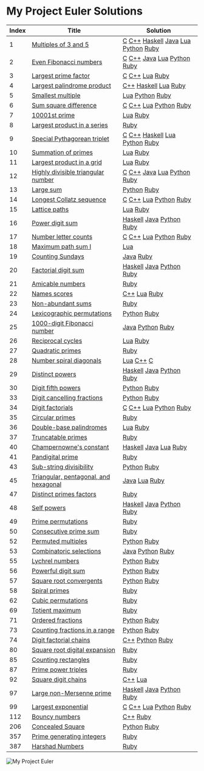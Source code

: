 My Project Euler Solutions
========

|Index|Title|Solution|
| ----- | -------- | -------- |
|1|[Multiples of 3 and 5](https://projecteuler.net/problem=1)|[C](/src/001.%20Multiples%20of%203%20and%205/001.c) [C++](/src/001.%20Multiples%20of%203%20and%205/001.cpp) [Haskell](/src/001.%20Multiples%20of%203%20and%205/001.hs) [Java](/src/001.%20Multiples%20of%203%20and%205/001.java) [Lua](/src/001.%20Multiples%20of%203%20and%205/001.lua) [Python](/src/001.%20Multiples%20of%203%20and%205/001.py) [Ruby](/src/001.%20Multiples%20of%203%20and%205/001.rb) |
|2|[Even Fibonacci numbers](https://projecteuler.net/problem=2)|[C](/src/002.%20Even%20Fibonacci%20numbers/002.c) [C++](/src/002.%20Even%20Fibonacci%20numbers/002.cpp) [Java](/src/002.%20Even%20Fibonacci%20numbers/002.java) [Lua](/src/002.%20Even%20Fibonacci%20numbers/002.lua) [Python](/src/002.%20Even%20Fibonacci%20numbers/002.py) [Ruby](/src/002.%20Even%20Fibonacci%20numbers/002.rb) |
|3|[Largest prime factor](https://projecteuler.net/problem=3)|[C](/src/003.%20Largest%20prime%20factor/003.c) [C++](/src/003.%20Largest%20prime%20factor/003.cpp) [Lua](/src/003.%20Largest%20prime%20factor/003.lua) [Ruby](/src/003.%20Largest%20prime%20factor/003.rb) |
|4|[Largest palindrome product](https://projecteuler.net/problem=4)|[C++](/src/004.%20Largest%20palindrome%20product/004.cpp) [Haskell](/src/004.%20Largest%20palindrome%20product/004.hs) [Lua](/src/004.%20Largest%20palindrome%20product/004.lua) [Ruby](/src/004.%20Largest%20palindrome%20product/004.rb) |
|5|[Smallest multiple](https://projecteuler.net/problem=5)|[Lua](/src/005.%20Smallest%20multiple/005.lua) [Python](/src/005.%20Smallest%20multiple/005.py) [Ruby](/src/005.%20Smallest%20multiple/005.rb) |
|6|[Sum square difference](https://projecteuler.net/problem=6)|[C](/src/006.%20Sum%20square%20difference/006.c) [C++](/src/006.%20Sum%20square%20difference/006.cpp) [Lua](/src/006.%20Sum%20square%20difference/006.lua) [Python](/src/006.%20Sum%20square%20difference/006.py) [Ruby](/src/006.%20Sum%20square%20difference/006.rb) |
|7|[10001st prime](https://projecteuler.net/problem=7)|[Lua](/src/007.%2010001st%20prime/007.lua) [Ruby](/src/007.%2010001st%20prime/007.rb) |
|8|[Largest product in a series](https://projecteuler.net/problem=8)|[Ruby](/src/008.%20Largest%20product%20in%20a%20series/008.rb) |
|9|[Special Pythagorean triplet](https://projecteuler.net/problem=9)|[C](/src/009.%20Special%20Pythagorean%20triplet/009.c) [C++](/src/009.%20Special%20Pythagorean%20triplet/009.cpp) [Haskell](/src/009.%20Special%20Pythagorean%20triplet/009.hs) [Lua](/src/009.%20Special%20Pythagorean%20triplet/009.lua) [Python](/src/009.%20Special%20Pythagorean%20triplet/009.py) [Ruby](/src/009.%20Special%20Pythagorean%20triplet/009.rb) |
|10|[Summation of primes](https://projecteuler.net/problem=10)|[Lua](/src/010.%20Summation%20of%20primes/010.lua) [Ruby](/src/010.%20Summation%20of%20primes/010.rb) |
|11|[Largest product in a grid](https://projecteuler.net/problem=11)|[Lua](/src/011.%20Largest%20product%20in%20a%20grid/011.lua) [Ruby](/src/011.%20Largest%20product%20in%20a%20grid/011.rb) |
|12|[Highly divisible triangular number](https://projecteuler.net/problem=12)|[C](/src/012.%20Highly%20divisible%20triangular%20number/012.c) [C++](/src/012.%20Highly%20divisible%20triangular%20number/012.cpp) [Java](/src/012.%20Highly%20divisible%20triangular%20number/012.java) [Lua](/src/012.%20Highly%20divisible%20triangular%20number/012.lua) [Python](/src/012.%20Highly%20divisible%20triangular%20number/012.py) [Ruby](/src/012.%20Highly%20divisible%20triangular%20number/012.rb) |
|13|[Large sum](https://projecteuler.net/problem=13)|[Python](/src/013.%20Large%20sum/013.py) [Ruby](/src/013.%20Large%20sum/013.rb) |
|14|[Longest Collatz sequence](https://projecteuler.net/problem=14)|[C](/src/014.%20Longest%20Collatz%20sequence/014.c) [C++](/src/014.%20Longest%20Collatz%20sequence/014.cpp) [Lua](/src/014.%20Longest%20Collatz%20sequence/014.lua) [Python](/src/014.%20Longest%20Collatz%20sequence/014.py) [Ruby](/src/014.%20Longest%20Collatz%20sequence/014.rb) |
|15|[Lattice paths](https://projecteuler.net/problem=15)|[Lua](/src/015.%20Lattice%20paths/015.lua) [Ruby](/src/015.%20Lattice%20paths/015.rb) |
|16|[Power digit sum](https://projecteuler.net/problem=16)|[Haskell](/src/016.%20Power%20digit%20sum/016.hs) [Java](/src/016.%20Power%20digit%20sum/016.java) [Python](/src/016.%20Power%20digit%20sum/016.py) [Ruby](/src/016.%20Power%20digit%20sum/016.rb) |
|17|[Number letter counts](https://projecteuler.net/problem=17)|[C](/src/017.%20Number%20letter%20counts/017.c) [C++](/src/017.%20Number%20letter%20counts/017.cpp) [Lua](/src/017.%20Number%20letter%20counts/017.lua) [Python](/src/017.%20Number%20letter%20counts/017.py) [Ruby](/src/017.%20Number%20letter%20counts/017.rb) |
|18|[Maximum path sum I](https://projecteuler.net/problem=18)|[Lua](/src/018.%20Maximum%20path%20sum%20I/018.lua) |
|19|[Counting Sundays](https://projecteuler.net/problem=19)|[Java](/src/019.%20Counting%20Sundays/019.java) [Ruby](/src/019.%20Counting%20Sundays/019.rb) |
|20|[Factorial digit sum](https://projecteuler.net/problem=20)|[Haskell](/src/020.%20Factorial%20digit%20sum/020.hs) [Java](/src/020.%20Factorial%20digit%20sum/020.java) [Python](/src/020.%20Factorial%20digit%20sum/020.py) [Ruby](/src/020.%20Factorial%20digit%20sum/020.rb) |
|21|[Amicable numbers](https://projecteuler.net/problem=21)|[Ruby](/src/021.%20Amicable%20numbers/021.rb) |
|22|[Names scores](https://projecteuler.net/problem=22)|[C++](/src/022.%20Names%20scores/022.cpp) [Lua](/src/022.%20Names%20scores/022.lua) [Ruby](/src/022.%20Names%20scores/022.rb) |
|23|[Non-abundant sums](https://projecteuler.net/problem=23)|[Ruby](/src/023.%20Non-abundant%20sums/023.rb) |
|24|[Lexicographic permutations](https://projecteuler.net/problem=24)|[Python](/src/024.%20Lexicographic%20permutations/024.py) [Ruby](/src/024.%20Lexicographic%20permutations/024.rb) |
|25|[1000-digit Fibonacci number](https://projecteuler.net/problem=25)|[Java](/src/025.%201000-digit%20Fibonacci%20number/025.java) [Python](/src/025.%201000-digit%20Fibonacci%20number/025.py) [Ruby](/src/025.%201000-digit%20Fibonacci%20number/025.rb) |
|26|[Reciprocal cycles](https://projecteuler.net/problem=26)|[Lua](/src/026.%20Reciprocal%20cycles/026.lua) [Ruby](/src/026.%20Reciprocal%20cycles/026.rb) |
|27|[Quadratic primes](https://projecteuler.net/problem=27)|[Ruby](/src/027.%20Quadratic%20primes/027.rb) |
|28|[Number spiral diagonals](https://projecteuler.net/problem=28)|[Lua](/src/028.%20Number%20spiral%20diagonals/028.lua) [C++](/src/028.%20Number%20spiral%20diagonals/028.cpp) [C](/src/028.%20Number%20spiral%20diagonals/028.c) |
|29|[Distinct powers](https://projecteuler.net/problem=29)|[Haskell](/src/029.%20Distinct%20powers/029.hs) [Java](/src/029.%20Distinct%20powers/029.java) [Python](/src/029.%20Distinct%20powers/029.py) [Ruby](/src/029.%20Distinct%20powers/029.rb) |
|30|[Digit fifth powers](https://projecteuler.net/problem=30)|[Python](/src/030.%20Digit%20fifth%20powers/030.py) [Ruby](/src/030.%20Digit%20fifth%20powers/030.rb) |
|33|[Digit cancelling fractions](https://projecteuler.net/problem=33)|[Python](/src/033.%20Digit%20cancelling%20fractions/033.py) [Ruby](/src/033.%20Digit%20cancelling%20fractions/033.rb) |
|34|[Digit factorials](https://projecteuler.net/problem=34)|[C](/src/034.%20Digit%20factorials/034.c) [C++](/src/034.%20Digit%20factorials/034.cpp) [Lua](/src/034.%20Digit%20factorials/034.lua) [Python](/src/034.%20Digit%20factorials/034.py) [Ruby](/src/034.%20Digit%20factorials/034.rb) |
|35|[Circular primes](https://projecteuler.net/problem=35)|[Ruby](/src/035.%20Circular%20primes/035.rb) |
|36|[Double-base palindromes](https://projecteuler.net/problem=36)|[Lua](/src/036.%20Double-base%20palindromes/036.lua) [Ruby](/src/036.%20Double-base%20palindromes/036.rb) |
|37|[Truncatable primes](https://projecteuler.net/problem=37)|[Ruby](/src/037.%20Truncatable%20primes/037.rb) |
|40|[Champernowne's constant](https://projecteuler.net/problem=40)|[Haskell](/src/040.%20Champernowne's%20constant/040.hs) [Java](/src/040.%20Champernowne's%20constant/040.java) [Lua](/src/040.%20Champernowne's%20constant/040.lua) [Ruby](/src/040.%20Champernowne's%20constant/040.rb) |
|41|[Pandigital prime](https://projecteuler.net/problem=41)|[Ruby](/src/041.%20Pandigital%20prime/041.rb) |
|43|[Sub-string divisibility](https://projecteuler.net/problem=43)|[Python](/src/043.%20Sub-string%20divisibility/043.py) [Ruby](/src/043.%20Sub-string%20divisibility/043.rb) |
|45|[Triangular, pentagonal, and hexagonal](https://projecteuler.net/problem=45)|[Java](/src/045.%20Triangular,%20pentagonal,%20and%20hexagonal/045.java) [Lua](/src/045.%20Triangular,%20pentagonal,%20and%20hexagonal/045.lua) [Ruby](/src/045.%20Triangular,%20pentagonal,%20and%20hexagonal/045.rb) |
|47|[Distinct primes factors](https://projecteuler.net/problem=47)|[Ruby](/src/047.%20Distinct%20primes%20factors/047.rb) |
|48|[Self powers](https://projecteuler.net/problem=48)|[Haskell](/src/048.%20Self%20powers/048.hs) [Java](/src/048.%20Self%20powers/048.java) [Python](/src/048.%20Self%20powers/048.py) [Ruby](/src/048.%20Self%20powers/048.rb) |
|49|[Prime permutations](https://projecteuler.net/problem=49)|[Ruby](/src/049.%20Prime%20permutations/049.rb) |
|50|[Consecutive prime sum](https://projecteuler.net/problem=50)|[Ruby](/src/050.%20Consecutive%20prime%20sum/050.rb) |
|52|[Permuted multiples](https://projecteuler.net/problem=52)|[Python](/src/052.%20Permuted%20multiples/052.py) [Ruby](/src/052.%20Permuted%20multiples/052.rb) |
|53|[Combinatoric selections](https://projecteuler.net/problem=53)|[Java](/src/053.%20Combinatoric%20selections/053.java) [Python](/src/053.%20Combinatoric%20selections/053.py) [Ruby](/src/053.%20Combinatoric%20selections/053.rb) |
|55|[Lychrel numbers](https://projecteuler.net/problem=55)|[Python](/src/055.%20Lychrel%20numbers/055.py) [Ruby](/src/055.%20Lychrel%20numbers/055.rb) |
|56|[Powerful digit sum](https://projecteuler.net/problem=56)|[Python](/src/056.%20Powerful%20digit%20sum/056.py) [Ruby](/src/056.%20Powerful%20digit%20sum/056.rb) |
|57|[Square root convergents](https://projecteuler.net/problem=57)|[Python](/src/057.%20Square%20root%20convergents/057.py) [Ruby](/src/057.%20Square%20root%20convergents/057.rb) |
|58|[Spiral primes](https://projecteuler.net/problem=58)|[Ruby](/src/058.%20Spiral%20primes/058.rb) |
|62|[Cubic permutations](https://projecteuler.net/problem=62)|[Ruby](/src/062.%20Cubic%20permutations/062.rb) |
|69|[Totient maximum](https://projecteuler.net/problem=69)|[Ruby](/src/069.%20Totient%20maximum/069.rb) |
|71|[Ordered fractions](https://projecteuler.net/problem=71)|[Python](/src/071.%20Ordered%20fractions/071.py) [Ruby](/src/071.%20Ordered%20fractions/071.rb) |
|73|[Counting fractions in a range](https://projecteuler.net/problem=73)|[Python](/src/073.%20Counting%20fractions%20in%20a%20range/073.py) [Ruby](/src/073.%20Counting%20fractions%20in%20a%20range/073.rb) |
|74|[Digit factorial chains](https://projecteuler.net/problem=74)|[C++](/src/074.%20Digit%20factorial%20chains/074.cpp) [Python](/src/074.%20Digit%20factorial%20chains/074.py) [Ruby](/src/074.%20Digit%20factorial%20chains/074.rb) |
|80|[Square root digital expansion](https://projecteuler.net/problem=80)|[Ruby](/src/080.%20Square%20root%20digital%20expansion/080.rb) |
|85|[Counting rectangles](https://projecteuler.net/problem=85)|[Ruby](/src/085.%20Counting%20rectangles/085.rb) |
|87|[Prime power triples](https://projecteuler.net/problem=87)|[Ruby](/src/087.%20Prime%20power%20triples/087.rb) |
|92|[Square digit chains](https://projecteuler.net/problem=92)|[C++](/src/092.%20Square%20digit%20chains/092.cpp) [Lua](/src/092.%20Square%20digit%20chains/092.lua) |
|97|[Large non-Mersenne prime](https://projecteuler.net/problem=97)|[Haskell](/src/097.%20Large%20non-Mersenne%20prime/097.hs) [Java](/src/097.%20Large%20non-Mersenne%20prime/097.java) [Python](/src/097.%20Large%20non-Mersenne%20prime/097.py) [Ruby](/src/097.%20Large%20non-Mersenne%20prime/097.rb) |
|99|[Largest exponential](https://projecteuler.net/problem=99)|[C](/src/099.%20Largest%20exponential/099.c) [C++](/src/099.%20Largest%20exponential/099.cpp) [Lua](/src/099.%20Largest%20exponential/099.lua) [Python](/src/099.%20Largest%20exponential/099.py) [Ruby](/src/099.%20Largest%20exponential/099.rb) |
|112|[Bouncy numbers](https://projecteuler.net/problem=112)|[C++](/src/112.%20Bouncy%20numbers/112.cpp) [Ruby](/src/112.%20Bouncy%20numbers/112.rb) |
|206|[Concealed Square](https://projecteuler.net/problem=206)|[Python](/src/206.%20Concealed%20Square/206.py) [Ruby](/src/206.%20Concealed%20Square/206.rb) |
|357|[Prime generating integers](https://projecteuler.net/problem=357)|[Ruby](/src/357.%20Prime%20generating%20integers/357.rb) |
|387|[Harshad Numbers](https://projecteuler.net/problem=387)|[Ruby](/src/387.%20Harshad%20Numbers/387.rb) |

![My Project Euler](https://projecteuler.net/profile/yuhao.png)
